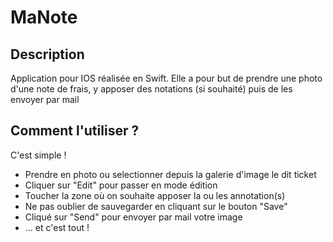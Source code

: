 # MaNote

## Description
Application pour IOS réalisée en Swift.
Elle a pour but de prendre une photo d'une note de frais, y apposer des notations (si souhaité) puis de les envoyer par mail

## Comment l'utiliser ?
C'est simple !
- Prendre en photo ou selectionner depuis la galerie d'image le dit ticket
- Cliquer sur "Edit" pour passer en mode édition
- Toucher la zone où on souhaite apposer la ou les annotation(s)
- Ne pas oublier de sauvegarder en cliquant sur le bouton "Save"
- Cliqué sur "Send" pour envoyer par mail votre image
- ... et c'est tout !
